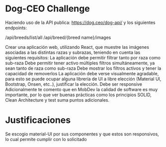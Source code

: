 # Dog-CEO Challenge

Haciendo uso de la API publica: https://dog.ceo/dog-api/ y los siguientes endpoints:

/api/breeds/list/all
/api/breed/{breed name}/images

Crear una aplicación web, utilizando React, que muestre las imágenes asociadas a las distintas razas y
subrazas, teniendo en cuenta las siguientes requisitos:
La aplicación debe permitir filtrar tanto por raza como sub-raza
Debe permitir tener activo múltiples filtros simultáneamente, ya sean tanto de raza como sub-raza
Debe mostrar los filtros activos y tener la capacidad de removerlos
La aplicación debe verse visualmente agradable, para esto se puede ocupar alguna librería de UI a libre
elección (Material UI, Bootstrap, Onsen, etc..), justificar la elección.
Debe ser responsive
Adicionalmente te comento que en MobDev la calidad de software es muy importante, por lo que ver buenas
prácticas como los principios SOLID, Clean Architecture y test suma puntos adicionales.

# Justificaciones

Se escogio material-UI por sus componentes y que estos son responsivos, lo cual permite cumplir con lo solicitado